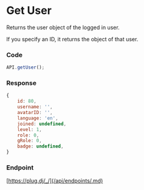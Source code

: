 # Get User

Returns the user object of the logged in user.

If you specify an ID, it returns the object of that user.

### Code

```js
API.getUser();
```

### Response

```js
{
    id: 80,
    username: '',
    avatarID: '',
    language: 'en',
    joined: undefined,
    level: 1,
    role: 0,
    gRole: 0,
    badge: undefined,
}
```

### Endpoint

[https://plug.dj/_/](/api/endpoints/.md)